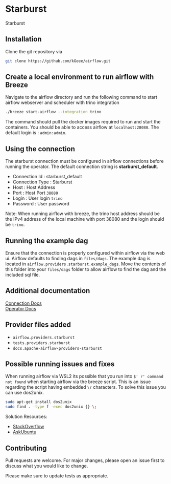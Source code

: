 # Starburst

Starburst 

## Installation

Clone the git repository via 

```bash
git clone https://github.com/kGeee/airflow.git
```

## Create a local environment to run airflow with Breeze

Navigate to the airflow directory and run the following command to start airflow webserver and scheduler with trino integration

```bash
./breeze start-airflow --integration trino
```

The command should pull the docker images required to run and start the containers. You should be able to access airflow at `localhost:28080`.
The default login is : `admin:admin`.

## Using the connection
The starburst connection must be configured in airflow connections before running the operator. The default connection string is **starburst_default**.

- Connection Id : starburst_default
- Connection Type : Starburst
- Host : Host Address
- Port : Host Port `38080`
- Login : User login `trino`
- Password : User password

Note: When running airflow with breeze, the trino host address should be the IPv4 address of the local machine with port 38080 and the login should be `trino`. 

## Running the example dag
Ensure that the connection is properly configured within airflow via the web ui.
Airflow defaults to finding dags in `files/dags`. The example dag is located in `airflow.providers.starburst.example_dags`. Move the contents of this folder into your `files/dags` folder to allow airflow to find the dag and the included sql file.

## Additional documentation
[Connection Docs](https://github.com/kGeee/airflow/blob/main/docs/apache-airflow-providers-starburst/connections/starburst.rst)\
[Operator Docs](https://github.com/kGeee/airflow/blob/main/docs/apache-airflow-providers-starburst/operators/starburst.rst)


## Provider files added
 - `airflow.providers.starburst`
 - `tests.providers.starburst`
 - `docs.apache-airflow-providers-starburst`

## Possible running issues and fixes
When running airflow via WSL2 its possible that you run into `$' r' command not found` when starting airflow via the breeze script. This is an issue regarding the script having embedded `\r` characters. To solve this issue you can use dos2unix.

```bash
sudo apt-get install dos2unix
sudo find . -type f -exec dos2unix {} \; 
```

Solution Resources: 
- [StackOverflow](https://stackoverflow.com/questions/29045140/env-bash-r-no-such-file-or-directory)
- [AskUbuntu](https://askubuntu.com/questions/803162/how-to-change-windows-line-ending-to-unix-version)


## Contributing
Pull requests are welcome. For major changes, please open an issue first to discuss what you would like to change.

Please make sure to update tests as appropriate.
